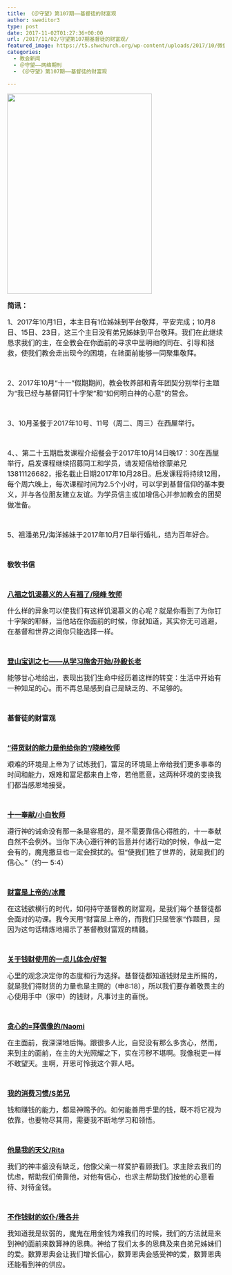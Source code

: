 ```yaml
---
title: 《＠守望》第107期——基督徒的财富观
author: sweditor3
type: post
date: 2017-11-02T01:27:36+00:00
url: /2017/11/02/守望第107期基督徒的财富观/
featured_image: https://t5.shwchurch.org/wp-content/uploads/2017/10/微信图片_20171028153346-997x288.jpg
categories:
  - 教会新闻
  - ＠守望——网络期刊
  - 《＠守望》第107期——基督徒的财富观

---
```

<img class="aligncenter wp-image-16049" src="http://t5.shwchurch.org/wp-content/uploads/2017/10/1111.jpg" alt="" width="335" height="463" />

<span style="font-size: 12pt;"><strong>简讯：</strong></span>

<span style="font-size: 12pt;">1、2017年10月1日，本主日有1位姊妹到平台敬拜，平安完成；10月8日、15日、23日，这三个主日没有弟兄姊妹到平台敬拜。</span><span style="font-size: 12pt;">我们在此继续恳求我们的主，在全教会在你面前的寻求中显明祂的同在、引导和拯救，使我们教会走出现今的困境，在祂面前能够一同聚集敬拜。</span>

&nbsp;

<span style="font-size: 12pt;">2、2017年10月“十一”假期期间，教会牧养部和青年团契分别举行主题为“我已经与基督同钉十字架”和“如何明白神的心意”的营会。</span>

&nbsp;

<span style="font-size: 12pt;">3、10月圣餐于2017年10号、11号（周二、周三）在西屋举行。</span>

&nbsp;

<span style="font-size: 12pt;">4、、第二十五期启发课程介绍餐会于2017年10月14日晚17：30在西屋举行，启发课程继续招募同工和学员，请发短信给徐蒙弟兄 13811126682，报名截止日期2017年10月28日。启发课程将持续12周，每个周六晚上，每次课程时间为2.5个小时，可以学到基督信仰的基本要义，并与各位朋友建立友谊。为学员信主或加增信心并参加教会的团契做准备。</span>

&nbsp;

<span style="font-size: 12pt;">5、祖潘弟兄/海洋姊妹于2017年10月7日举行婚礼，结为百年好合。</span>

&nbsp;

<span style="font-size: 12pt;"><strong>敎牧书信</strong></span>

&nbsp;

<span style="font-size: 12pt;"><a href="/2017/10/27/八福之饥渴慕义的人有福了/"><strong>八福之饥渴慕义的人有福了/晓峰 牧师</strong></a></span>

<span style="font-size: 12pt;">什么样的异象可以使我们有这样饥渴慕义的心呢？就是你看到了为你钉十字架的耶稣，当他站在你面前的时候，你就知道，其实你无可逃避，在基督和世界之间你只能选择一样。</span>

&nbsp;

<span style="font-size: 12pt;"><a href="/2017/10/27/登山宝训之七从学习施舍开始/"><strong>登山宝训之七——从学习施舍开始/孙毅长老</strong></a></span>

<span style="font-size: 12pt;">能够甘心地给出，表现出我们生命中经历着这样的转变：生活中开始有一种知足的心。而不再总是感到自己是缺乏的、不足够的。</span>

&nbsp;

<span style="font-size: 12pt;"><strong>基督徒的财富观</strong></span>

&nbsp;

<span style="font-size: 12pt;"><a href="/2017/10/27/得货财的力量是他给你的申命记81120查经资/"><strong>“得货财的能力是他给你的”/晓峰牧师</strong></a></span>

<span style="font-size: 12pt;">艰难的环境是上帝为了试炼我们，富足的环境是上帝给我们更多事奉的时间和能力，艰难和富足都来自上帝，若他愿意，这两种环境的变换我们都当感恩地接受。</span>

&nbsp;

<span style="font-size: 12pt;"><a href="/2017/10/27/十一奉献/"><strong>十一奉献/小白牧师</strong></a></span>

<span style="font-size: 12pt;">遵行神的诫命没有那一条是容易的，是不需要靠信心得胜的，十一奉献自然不会例外。当你下决心遵行神的旨意并付诸行动的时候，争战一定会有的，魔鬼撒旦也一定会搅扰的。但“使我们胜了世界的，就是我们的信心。”（约一 5:4）</span>

&nbsp;

<span style="font-size: 12pt;"><a href="/2017/10/27/财富是上帝的而我们只是管家/"><strong>财富是上帝的/冰霞</strong></a></span>

<span style="font-size: 12pt;">在这钱欲横行的时代，如何持守基督教的财富观，是我们每个基督徒都会面对的功课。我今天用“财富是上帝的，而我们只是管家”作题目，是因为这句话精炼地揭示了基督教财富观的精髓。</span>

&nbsp;

<span style="font-size: 12pt;"><a href="/2017/10/27/关于钱财使用的一点儿体会/"><strong>关于钱财使用的一点儿体会/好智</strong></a></span>

<span style="font-size: 12pt;">心里的观念决定你的态度和行为选择。基督徒都知道钱财是主所赐的，就是我们得财货的力量也是主赐的（申8:18），所以我们要存着敬畏主的心使用手中（家中）的钱财，凡事讨主的喜悦。</span>

&nbsp;

<span style="font-size: 12pt;"><a href="/2017/10/27/贪心的拜偶像的/"><strong>贪心的=拜偶像的/Naomi</strong></a></span>

<span style="font-size: 12pt;">在主面前，我深深地后悔。跟很多人比，自觉没有那么多贪心，然而，来到主的面前，在主的大光照耀之下，实在污秽不堪啊。我像税吏一样不敢望天。主啊，开恩可怜我这个罪人吧。</span>

&nbsp;

<span style="font-size: 12pt;"><a href="/2017/10/27/我的消费习惯/"><strong>我的消费习惯/S弟兄</strong></a></span>

<span style="font-size: 12pt;">钱和赚钱的能力，都是神赐予的。如何能善用手里的钱，既不将它视为依靠，也要物尽其用，需要我不断地学习和领悟。</span>

&nbsp;

<span style="font-size: 12pt;"><a href="/2017/10/27/他是我的天父/"><strong>他是我的天父/Rita</strong></a></span>

<span style="font-size: 12pt;">我们的神丰盛没有缺乏，他像父亲一样爱护看顾我们。求主除去我们的忧虑，帮助我们倚靠他，对他有信心，也求主帮助我们按他的心意看待、对待金钱。</span>

&nbsp;

<span style="font-size: 12pt;"><a href="/2017/10/27/不作钱财的奴仆/"><strong>不作钱财的奴仆/雅各井</strong></a></span>

<span style="font-size: 12pt;">我知道我是软弱的，魔鬼在用金钱为难我们的时候，我们的方法就是来到神的面前来数算神的恩典。神给了我们太多的恩典及来自弟兄姊妹们的爱。数算恩典会让我们增长信心，数算恩典会感受神的爱，数算恩典还能看到神的供应。</span>